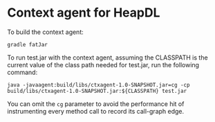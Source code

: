 # Context agent for HeapDL

To build the context agent:

```shell
gradle fatJar
```

To run test.jar with the context agent, assuming the CLASSPATH is the
current value of the class path needed for test.jar, run the following
command:

```shell
java -javaagent:build/libs/ctxagent-1.0-SNAPSHOT.jar=cg -cp build/libs/ctxagent-1.0-SNAPSHOT.jar:${CLASSPATH} test.jar
```

You can omit the `cg` parameter to avoid the performance hit of
instrumenting every method call to record its call-graph edge.
